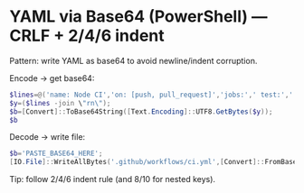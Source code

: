 # YAML via Base64 (PowerShell) — CRLF + 2/4/6 indent

Pattern: write YAML as base64 to avoid newline/indent corruption.

Encode → get base64:
```powershell
$lines=@('name: Node CI','on: [push, pull_request]','jobs:',' test:',' runs-on: ubuntu-latest',' steps:',' - uses: actions/checkout@v4');
$y=($lines -join \"rn\");
$b=[Convert]::ToBase64String([Text.Encoding]::UTF8.GetBytes($y));
$b
```

Decode → write file:
```powershell
$b='PASTE_BASE64_HERE';
[IO.File]::WriteAllBytes('.github/workflows/ci.yml',[Convert]::FromBase64String($b))
```

Tip: follow 2/4/6 indent rule (and 8/10 for nested keys).

